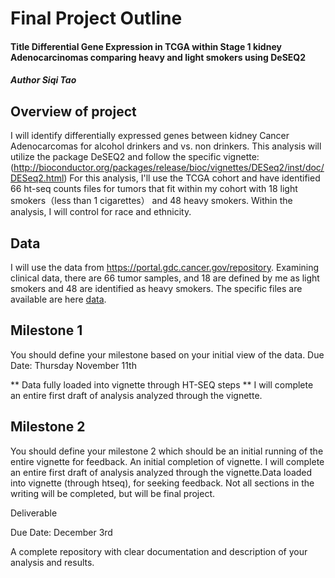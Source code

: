 # Final Project Outline
#### Title Differential Gene Expression in TCGA within Stage 1 kidney Adenocarcinomas comparing heavy and light smokers using DeSEQ2
##### Author Siqi Tao

## Overview of project 
I will identify differentially expressed genes between kidney Cancer Adenocarcomas for alcohol drinkers and vs. non drinkers. This analysis will utilize the package DeSEQ2 and follow the specific vignette: (http://bioconductor.org/packages/release/bioc/vignettes/DESeq2/inst/doc/DESeq2.html) For this analysis, I'll use the TCGA cohort and have identified 66 ht-seq counts files for tumors that fit within my cohort with 18 light smokers（less than 1 cigarettes） and 48 heavy smokers. Within the analysis, I will control for race and ethnicity.

## Data

I will use the data from https://portal.gdc.cancer.gov/repository. Examining clinical data, there are 66 tumor samples, and 18 are defined by me as light smokers and 48 are identified as heavy smokers. The specific files are available are here [data](https://portal.gdc.cancer.gov/repository?facetTab=cases&filters=%7B%22op%22%3A%22and%22%2C%22content%22%3A%5B%7B%22op%22%3A%22in%22%2C%22content%22%3A%7B%22field%22%3A%22cases.demographic.race%22%2C%22value%22%3A%5B%22white%22%5D%7D%7D%2C%7B%22op%22%3A%22in%22%2C%22content%22%3A%7B%22field%22%3A%22cases.primary_site%22%2C%22value%22%3A%5B%22kidney%22%5D%7D%7D%2C%7B%22op%22%3A%22in%22%2C%22content%22%3A%7B%22field%22%3A%22cases.project.program.name%22%2C%22value%22%3A%5B%22TCGA%22%5D%7D%7D%2C%7B%22op%22%3A%22in%22%2C%22content%22%3A%7B%22field%22%3A%22files.analysis.workflow_type%22%2C%22value%22%3A%5B%22STAR%20-%20Counts%22%5D%7D%7D%2C%7B%22op%22%3A%22in%22%2C%22content%22%3A%7B%22field%22%3A%22files.experimental_strategy%22%2C%22value%22%3A%5B%22RNA-Seq%22%5D%7D%7D%5D%7D&searchTableTab=files).

## Milestone 1

You should define your milestone based on your initial view of the data. Due Date: Thursday November 11th

** Data fully loaded into vignette through HT-SEQ steps ** I will complete an entire first draft of analysis analyzed through the vignette.

## Milestone 2

You should define your milestone 2 which should be an initial running of the entire vignette for feedback. An initial completion of vignette. I will complete an entire first draft of analysis analyzed through the vignette.Data loaded into vignette (through htseq), for seeking feedback. Not all sections in the writing will be completed, but will be final project.

Deliverable

Due Date: December 3rd

A complete repository with clear documentation and description of your analysis and results.

